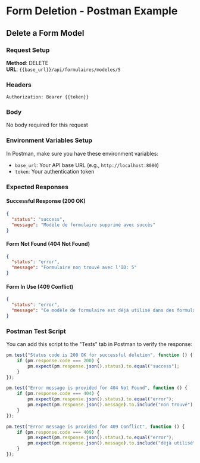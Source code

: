 # Form Deletion - Postman Example

## Delete a Form Model

### Request Setup

**Method**: DELETE  
**URL**: `{{base_url}}/api/formulaires/modeles/5`

### Headers
```
Authorization: Bearer {{token}}
```

### Body
No body required for this request

### Environment Variables Setup
In Postman, make sure you have these environment variables:
- `base_url`: Your API base URL (e.g., `http://localhost:8080`)  
- `token`: Your authentication token

### Expected Responses

#### Successful Response (200 OK)
```json
{
  "status": "success",
  "message": "Modèle de formulaire supprimé avec succès"
}
```

#### Form Not Found (404 Not Found)
```json
{
  "status": "error",
  "message": "Formulaire non trouvé avec l'ID: 5"
}
```

#### Form In Use (409 Conflict)
```json
{
  "status": "error",
  "message": "Ce modèle de formulaire est déjà utilisé dans des formulaires soumis et ne peut pas être supprimé."
}
```

### Postman Test Script
You can add this script to the "Tests" tab in Postman to verify the response:

```javascript
pm.test("Status code is 200 OK for successful deletion", function () {
    if (pm.response.code === 200) {
        pm.expect(pm.response.json().status).to.equal("success");
    }
});

pm.test("Error message is provided for 404 Not Found", function () {
    if (pm.response.code === 404) {
        pm.expect(pm.response.json().status).to.equal("error");
        pm.expect(pm.response.json().message).to.include("non trouvé");
    }
});

pm.test("Error message is provided for 409 Conflict", function () {
    if (pm.response.code === 409) {
        pm.expect(pm.response.json().status).to.equal("error");
        pm.expect(pm.response.json().message).to.include("déjà utilisé");
    }
});
``` 